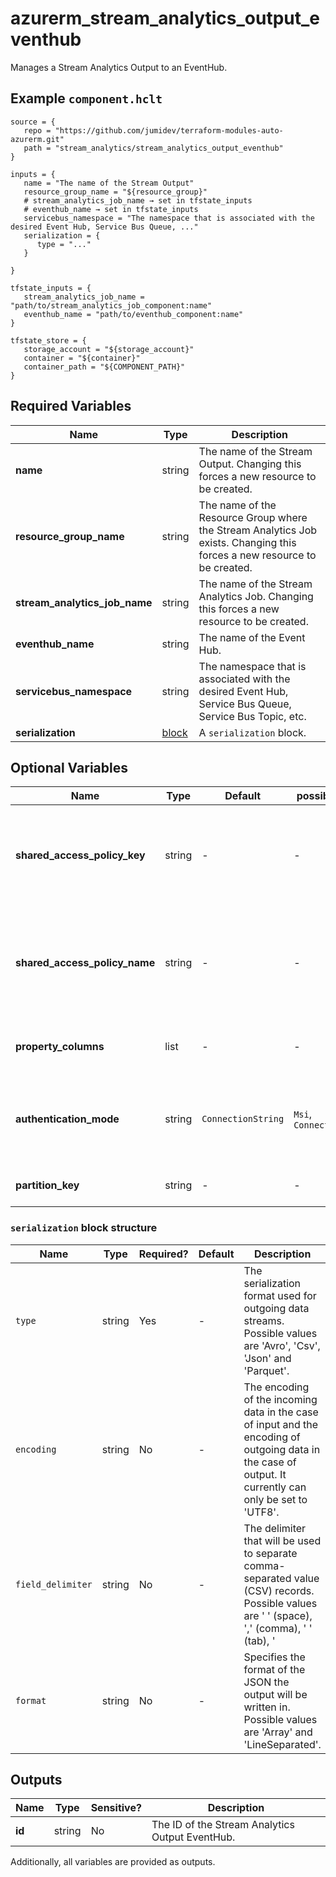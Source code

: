 # azurerm_stream_analytics_output_eventhub

Manages a Stream Analytics Output to an EventHub.

## Example `component.hclt`

```hcl
source = {
   repo = "https://github.com/jumidev/terraform-modules-auto-azurerm.git"   
   path = "stream_analytics/stream_analytics_output_eventhub"   
}

inputs = {
   name = "The name of the Stream Output"   
   resource_group_name = "${resource_group}"   
   # stream_analytics_job_name → set in tfstate_inputs
   # eventhub_name → set in tfstate_inputs
   servicebus_namespace = "The namespace that is associated with the desired Event Hub, Service Bus Queue, ..."   
   serialization = {
      type = "..."      
   }
   
}

tfstate_inputs = {
   stream_analytics_job_name = "path/to/stream_analytics_job_component:name"   
   eventhub_name = "path/to/eventhub_component:name"   
}

tfstate_store = {
   storage_account = "${storage_account}"   
   container = "${container}"   
   container_path = "${COMPONENT_PATH}"   
}

```

## Required Variables

| Name | Type |  Description |
| ---- | --------- |  ----------- |
| **name** | string |  The name of the Stream Output. Changing this forces a new resource to be created. | 
| **resource_group_name** | string |  The name of the Resource Group where the Stream Analytics Job exists. Changing this forces a new resource to be created. | 
| **stream_analytics_job_name** | string |  The name of the Stream Analytics Job. Changing this forces a new resource to be created. | 
| **eventhub_name** | string |  The name of the Event Hub. | 
| **servicebus_namespace** | string |  The namespace that is associated with the desired Event Hub, Service Bus Queue, Service Bus Topic, etc. | 
| **serialization** | [block](#serialization-block-structure) |  A `serialization` block. | 

## Optional Variables

| Name | Type |  Default  |  possible values |  Description |
| ---- | --------- |  ----------- | ----------- | ----------- |
| **shared_access_policy_key** | string |  -  |  -  |  The shared access policy key for the specified shared access policy. Required when `authentication_mode` is set to `ConnectionString`. | 
| **shared_access_policy_name** | string |  -  |  -  |  The shared access policy name for the Event Hub, Service Bus Queue, Service Bus Topic, etc. Required when `authentication_mode` is set to `ConnectionString`. | 
| **property_columns** | list |  -  |  -  |  A list of property columns to add to the Event Hub output. | 
| **authentication_mode** | string |  `ConnectionString`  |  `Msi`, `ConnectionString`  |  The authentication mode for the Stream Output. Possible values are `Msi` and `ConnectionString`. Defaults to `ConnectionString`. | 
| **partition_key** | string |  -  |  -  |  The column that is used for the Event Hub partition key. | 

### `serialization` block structure

| Name | Type | Required? | Default | Description |
| ---- | ---- | --------- | ------- | ----------- |
| `type` | string | Yes | - | The serialization format used for outgoing data streams. Possible values are 'Avro', 'Csv', 'Json' and 'Parquet'. |
| `encoding` | string | No | - | The encoding of the incoming data in the case of input and the encoding of outgoing data in the case of output. It currently can only be set to 'UTF8'. |
| `field_delimiter` | string | No | - | The delimiter that will be used to separate comma-separated value (CSV) records. Possible values are ' ' (space), ',' (comma), '	' (tab), '|' (pipe) and ';'. |
| `format` | string | No | - | Specifies the format of the JSON the output will be written in. Possible values are 'Array' and 'LineSeparated'. |



## Outputs

| Name | Type | Sensitive? | Description |
| ---- | ---- | --------- | --------- |
| **id** | string | No  | The ID of the Stream Analytics Output EventHub. | 

Additionally, all variables are provided as outputs.
